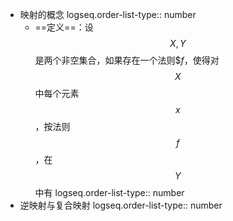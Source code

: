 - 映射的概念
  logseq.order-list-type:: number
	- ==定义==：设 $$X,Y$$是两个非空集合，如果存在一个法则$$f$，使得对$$X$$中每个元素$$x$$，按法则$$f$$，在$$Y$$中有
	  logseq.order-list-type:: number
- 逆映射与复合映射
  logseq.order-list-type:: number
